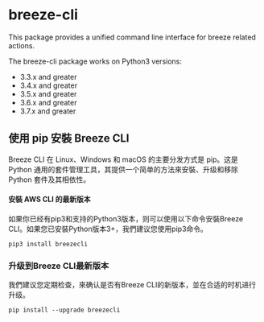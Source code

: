 # breeze-cli

This package provides a unified command line interface for breeze related actions.

The breeze-cli package works on Python3 versions:

* 3.3.x and greater
* 3.4.x and greater
* 3.5.x and greater
* 3.6.x and greater
* 3.7.x and greater

## 使用 pip 安裝 Breeze CLI

Breeze CLI 在 Linux、Windows 和 macOS 的主要分发方式是 pip。这是 Python 通用的套件管理工具，其提供一个简单的方法來安裝、升级和移除 Python 套件及其相依性。

#### 安裝 AWS CLI 的最新版本

如果你已经有pip3和支持的Python3版本，则可以使用以下命令安裝Breeze CLI。如果您已安裝Python版本3+，我們建议您使用pip3命令。

```
pip3 install breezecli
```

### 升级到Breeze CLI最新版本

我們建议您定期检查，來确认是否有Breeze CLI的新版本，並在合适的时机进行升级。

```
pip install --upgrade breezecli
```